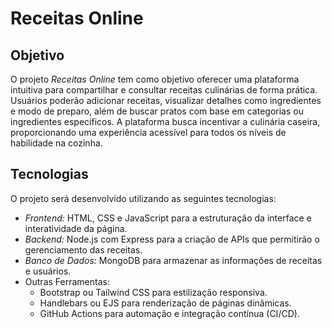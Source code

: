 # Receitas Online

## Objetivo
O projeto *Receitas Online* tem como objetivo oferecer uma plataforma intuitiva para compartilhar e consultar receitas culinárias de forma prática. Usuários poderão adicionar receitas, visualizar detalhes como ingredientes e modo de preparo, além de buscar pratos com base em categorias ou ingredientes específicos. A plataforma busca incentivar a culinária caseira, proporcionando uma experiência acessível para todos os níveis de habilidade na cozinha.

## Tecnologias
O projeto será desenvolvido utilizando as seguintes tecnologias:  

- *Frontend:* HTML, CSS e JavaScript para a estruturação da interface e interatividade da página.  
- *Backend:* Node.js com Express para a criação de APIs que permitirão o gerenciamento das receitas.  
- *Banco de Dados:* MongoDB para armazenar as informações de receitas e usuários.  
- Outras Ferramentas:  
  - Bootstrap ou Tailwind CSS para estilização responsiva.  
  - Handlebars ou EJS para renderização de páginas dinâmicas.  
  - GitHub Actions para automação e integração contínua (CI/CD).  

